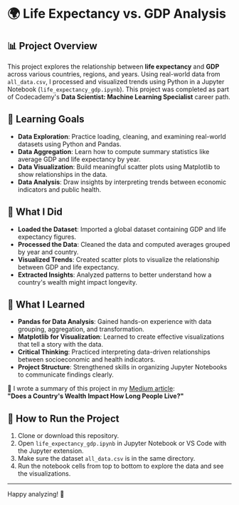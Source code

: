 # 🌍 Life Expectancy vs. GDP Analysis

## 📊 Project Overview

This project explores the relationship between **life expectancy** and **GDP** across various countries, regions, and years. Using real-world data from `all_data.csv`, I processed and visualized trends using Python in a Jupyter Notebook (`life_expectancy_gdp.ipynb`). This project was completed as part of Codecademy's **Data Scientist: Machine Learning Specialist** career path.

## 🎯 Learning Goals

- **Data Exploration**: Practice loading, cleaning, and examining real-world datasets using Python and Pandas.
- **Data Aggregation**: Learn how to compute summary statistics like average GDP and life expectancy by year.
- **Data Visualization**: Build meaningful scatter plots using Matplotlib to show relationships in the data.
- **Data Analysis**: Draw insights by interpreting trends between economic indicators and public health.

## 🔧 What I Did

- **Loaded the Dataset**: Imported a global dataset containing GDP and life expectancy figures.
- **Processed the Data**: Cleaned the data and computed averages grouped by year and country.
- **Visualized Trends**: Created scatter plots to visualize the relationship between GDP and life expectancy.
- **Extracted Insights**: Analyzed patterns to better understand how a country's wealth might impact longevity.

## 🧠 What I Learned

- **Pandas for Data Analysis**: Gained hands-on experience with data grouping, aggregation, and transformation.
- **Matplotlib for Visualization**: Learned to create effective visualizations that tell a story with the data.
- **Critical Thinking**: Practiced interpreting data-driven relationships between socioeconomic and health indicators.
- **Project Structure**: Strengthened skills in organizing Jupyter Notebooks to communicate findings clearly.

📄 I wrote a summary of this project in my [Medium article](https://medium.com/@ahmadgrahamdev/does-a-countrys-wealth-impact-how-long-people-live-ff3adbb429a2):  
**"Does a Country's Wealth Impact How Long People Live?"**

## 🚀 How to Run the Project

1. Clone or download this repository.
2. Open `life_expectancy_gdp.ipynb` in Jupyter Notebook or VS Code with the Jupyter extension.
3. Make sure the dataset `all_data.csv` is in the same directory.
4. Run the notebook cells from top to bottom to explore the data and see the visualizations.

---

Happy analyzing! 🎉
